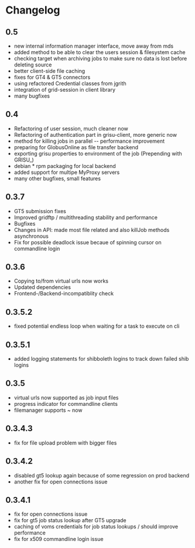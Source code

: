 Changelog
=========

0.5
--- 

* new internal information manager interface, move away from mds
* added method to be able to clear the users session & filesystem cache
* checking target when archiving jobs to make sure no data is lost before deleting source
* better client-side file caching
* fixes for GT4 & GT5 connectors
* using refactored Credential classes from jgrith
* integration of grid-session in client library
* many bugfixes

0.4
---

* Refactoring of user session, much cleaner now
* Refactoring of authentication part in grisu-client, more generic now
* method for killing jobs in parallel -- performance improvement
* preparing for GlobusOnline as file transfer backend
* exporting grisu properties to environment of the job (Prepending with GRISU_)
* debian * rpm packaging for local backend
* added support for multipe MyProxy servers
* many other bugfixes, small features

0.3.7
-----

* GT5 submission fixes
* Improved gridftp / multithreading stability and performance
* Bugfixes
* Changes in API: made most file related and also killJob methods asynchronous
* Fix for possible deadlock issue becaue of spinning cursor on commandline login

0.3.6
-----

* Copying to/from virtual urls now works
* Updated dependencies
* Frontend-/Backend-incompatiblity check

0.3.5.2
-------

* fixed potential endless loop when waiting for a task to execute on cli

0.3.5.1
-------

* added logging statements for shibboleth logins to track down failed shib logins

0.3.5
-----

* virtual urls now supported as job input files
* progress indicator for commandline clients
* filemanager supports ~ now

0.3.4.3
-------

* fix for file upload problem with bigger files

0.3.4.2
-------

* disabled gt5 lookup again because of some regression on prod backend
* another fix for open connections issue

0.3.4.1
-------

* fix for open connections issue
* fix for gt5 job status lookup after GT5 upgrade
* caching of voms credentials for job status lookups / should improve performance
* fix for x509 commandline login issue
